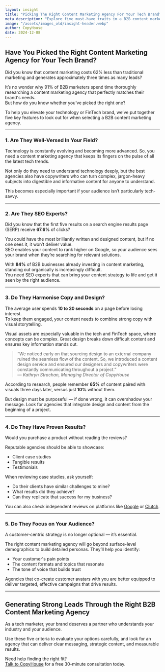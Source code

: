 ```yaml
---
layout: insight
title: "Picking The Right Content Marketing Agency For Your Tech Brand"
meta_description: "Explore five must-have traits in a B2B content marketing agency to ensure your technology brand attracts, engages and converts the right audience."
image: "/assets/images_old/insight-header.webp"
author: CopyHouse
date: 2024-12-08
---
```


## Have You Picked the Right Content Marketing Agency for Your Tech Brand?

Did you know that content marketing costs 62% less than traditional marketing and generates approximately three times as many leads?

It’s no wonder why 91% of B2B marketers spend time thoroughly researching a content marketing agency that perfectly matches their brand's needs.  
But how do you know whether you’ve picked the right one?  

To help you elevate your technology or FinTech brand, we’ve put together five key features to look out for when selecting a B2B content marketing agency.  

---

### 1. Are They Well-Versed In Your Field?

Technology is constantly evolving and becoming more advanced. So, you need a content marketing agency that keeps its fingers on the pulse of all the latest tech trends.  

Not only do they need to understand technology deeply, but the best agencies also have copywriters who can turn complex, jargon-heavy subjects into digestible and informative content for anyone to understand.  

This becomes especially important if your audience isn’t particularly tech-savvy.

---

### 2. Are They SEO Experts?

Did you know that the first five results on a search engine results page (SERP) receive **67.6%** of clicks?

You could have the most brilliantly written and designed content, but if no one sees it, it won’t deliver value.  
SEO enables your content to rank higher on Google, so your audience sees your brand when they’re searching for relevant solutions.

With **84%** of B2B businesses already investing in content marketing, standing out organically is increasingly difficult.  
You need SEO experts that can bring your content strategy to life and get it seen by the right audience.

---

### 3. Do They Harmonise Copy and Design?

The average user spends **10 to 20 seconds** on a page before losing interest.  
To keep them engaged, your content needs to combine strong copy with visual storytelling.

Visual assets are especially valuable in the tech and FinTech space, where concepts can be complex. Great design breaks down difficult content and ensures key information stands out.

> “We noticed early on that sourcing design to an external company ruined the seamless flow of the content. So, we introduced a content design service and ensured our designers and copywriters were constantly communicating throughout a project.”  
> — *Kathryn Strachan, Managing Director of CopyHouse*

According to research, people remember **65%** of content paired with visuals three days later, versus just **10%** without them.

But design must be purposeful — if done wrong, it can overshadow your message. Look for agencies that integrate design and content from the beginning of a project.

---

### 4. Do They Have Proven Results?

Would you purchase a product without reading the reviews?

Reputable agencies should be able to showcase:

- Client case studies  
- Tangible results  
- Testimonials  

When reviewing case studies, ask yourself:

- Do their clients have similar challenges to mine?  
- What results did they achieve?  
- Can they replicate that success for my business?

You can also check independent reviews on platforms like [Google](https://www.google.com) or [Clutch](https://clutch.co).

---

### 5. Do They Focus on Your Audience?

A customer-centric strategy is no longer optional — it’s essential.

The right content marketing agency will go beyond surface-level demographics to build detailed personas. They’ll help you identify:

- Your customer's pain points  
- The content formats and topics that resonate  
- The tone of voice that builds trust  

Agencies that co-create customer avatars with you are better equipped to deliver targeted, effective campaigns that drive results.

---

## Generating Strong Leads Through the Right B2B Content Marketing Agency

As a tech marketer, your brand deserves a partner who understands your industry and your audience.

Use these five criteria to evaluate your options carefully, and look for an agency that can deliver clear messaging, strategic content, and measurable results.

Need help finding the right fit?  
[Talk to CopyHouse](https://www.copyhouse.io/contact) for a free 30-minute consultation today.

